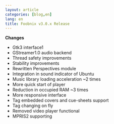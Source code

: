 ```yaml
---
layout: article
categories: [blog,en]
lang: en
title: Foobnix v3.0.x Release
---
```

**Changes**

* Gtk3 interface1
* GStreamer1.0 audio backend
* Thread safety improvements
* Stability improvements
* Rewritten Perspectives module
* Integration in sound indicator of Ubuntu
* Music library loading acceleration ~2 times
* More quick start of player
* Reduction in occupied RAM ~3 times
* More responsive interface
* Tag embedded covers and cue-sheets support
* Tag changing on fly
* Removed video player functional
* MPRIS2 supporting